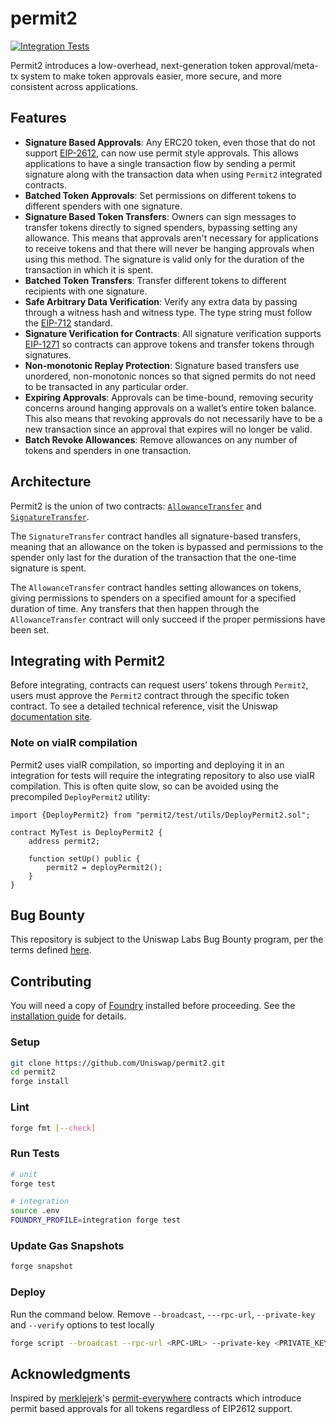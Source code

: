 # permit2

[![Integration Tests](https://github.com/Uniswap/permit2/actions/workflows/integration-tests.yml/badge.svg)](https://github.com/Uniswap/permit2/actions/workflows/integration-tests.yml)

Permit2 introduces a low-overhead, next-generation token approval/meta-tx system to make token approvals easier, more secure, and more consistent across applications.

## Features

- **Signature Based Approvals**: Any ERC20 token, even those that do not support [EIP-2612](https://eips.ethereum.org/EIPS/eip-2612), can now use permit style approvals. This allows applications to have a single transaction flow by sending a permit signature along with the transaction data when using `Permit2` integrated contracts.
- **Batched Token Approvals**: Set permissions on different tokens to different spenders with one signature.
- **Signature Based Token Transfers**: Owners can sign messages to transfer tokens directly to signed spenders, bypassing setting any allowance. This means that approvals aren't necessary for applications to receive tokens and that there will never be hanging approvals when using this method. The signature is valid only for the duration of the transaction in which it is spent.
- **Batched Token Transfers**: Transfer different tokens to different recipients with one signature.
- **Safe Arbitrary Data Verification**: Verify any extra data by passing through a witness hash and witness type. The type string must follow the [EIP-712](https://eips.ethereum.org/EIPS/eip-712) standard.
- **Signature Verification for Contracts**: All signature verification supports [EIP-1271](https://eips.ethereum.org/EIPS/eip-1271) so contracts can approve tokens and transfer tokens through signatures.
- **Non-monotonic Replay Protection**: Signature based transfers use unordered, non-monotonic nonces so that signed permits do not need to be transacted in any particular order.
- **Expiring Approvals**: Approvals can be time-bound, removing security concerns around hanging approvals on a wallet’s entire token balance. This also means that revoking approvals do not necessarily have to be a new transaction since an approval that expires will no longer be valid.
- **Batch Revoke Allowances**: Remove allowances on any number of tokens and spenders in one transaction.

## Architecture

Permit2 is the union of two contracts: [`AllowanceTransfer`](https://github.com/Uniswap/permit2/blob/main/src/AllowanceTransfer.sol) and [`SignatureTransfer`](https://github.com/Uniswap/permit2/blob/main/src/SignatureTransfer.sol).

The `SignatureTransfer` contract handles all signature-based transfers, meaning that an allowance on the token is bypassed and permissions to the spender only last for the duration of the transaction that the one-time signature is spent.

The `AllowanceTransfer` contract handles setting allowances on tokens, giving permissions to spenders on a specified amount for a specified duration of time. Any transfers that then happen through the `AllowanceTransfer` contract will only succeed if the proper permissions have been set.

## Integrating with Permit2

Before integrating, contracts can request users’ tokens through `Permit2`, users must approve the `Permit2` contract through the specific token contract. To see a detailed technical reference, visit the Uniswap [documentation site](https://docs.uniswap.org/contracts/permit2/overview).

### Note on viaIR compilation
Permit2 uses viaIR compilation, so importing and deploying it in an integration for tests will require the integrating repository to also use viaIR compilation. This is often quite slow, so can be avoided using the precompiled `DeployPermit2` utility:
```
import {DeployPermit2} from "permit2/test/utils/DeployPermit2.sol";

contract MyTest is DeployPermit2 {
    address permit2;

    function setUp() public {
        permit2 = deployPermit2();
    }
}
```

## Bug Bounty

This repository is subject to the Uniswap Labs Bug Bounty program, per the terms defined [here](https://uniswap.org/bug-bounty).

## Contributing

You will need a copy of [Foundry](https://github.com/foundry-rs/foundry) installed before proceeding. See the [installation guide](https://github.com/foundry-rs/foundry#installation) for details.

### Setup

```sh
git clone https://github.com/Uniswap/permit2.git
cd permit2
forge install
```

### Lint

```sh
forge fmt [--check]
```

### Run Tests

```sh
# unit
forge test

# integration
source .env
FOUNDRY_PROFILE=integration forge test
```

### Update Gas Snapshots

```sh
forge snapshot
```

### Deploy

Run the command below. Remove `--broadcast`, `---rpc-url`, `--private-key` and `--verify` options to test locally

```sh
forge script --broadcast --rpc-url <RPC-URL> --private-key <PRIVATE_KEY> --verify script/DeployPermit2.s.sol:DeployPermit2
```

## Acknowledgments

Inspired by [merklejerk](https://github.com/merklejerk)'s [permit-everywhere](https://github.com/merklejerk/permit-everywhere) contracts which introduce permit based approvals for all tokens regardless of EIP2612 support.
